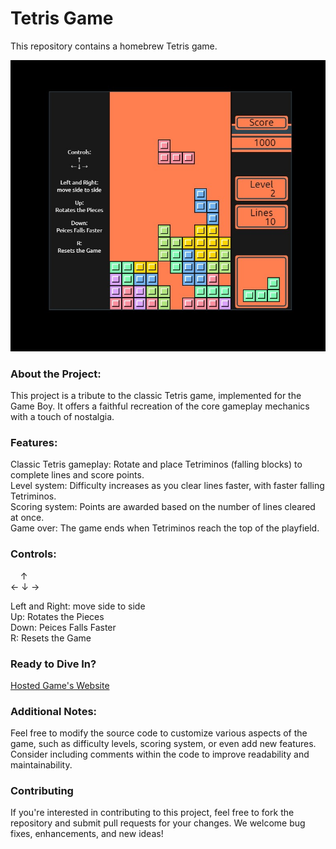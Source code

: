 # Tetris Game

This repository contains a homebrew Tetris game.

![Game_Screenshot](Game_Screenshot.jpg)

### About the Project:
This project is a tribute to the classic Tetris game, implemented for the Game Boy. It offers a faithful recreation of the core gameplay mechanics with a touch of nostalgia.

### Features:
Classic Tetris gameplay: Rotate and place Tetriminos (falling blocks) to complete lines and score points.<br>
Level system: Difficulty increases as you clear lines faster, with faster falling Tetriminos.<br>
Scoring system: Points are awarded based on the number of lines cleared at once.<br>
Game over: The game ends when Tetriminos reach the top of the playfield.<br>

### Controls:
&nbsp;&nbsp;&nbsp;&nbsp;↑<br>
← ↓ →

Left and Right: move side to side<br>
Up: Rotates the Pieces<br>
Down: Peices Falls Faster<br>
R: Resets the Game<br>

### Ready to Dive In?
[Hosted Game's Website](https://deadpoolpv.github.io/)

### Additional Notes:
Feel free to modify the source code to customize various aspects of the game, such as difficulty levels, scoring system, or even add new features.
Consider including comments within the code to improve readability and maintainability.

### Contributing
If you're interested in contributing to this project, feel free to fork the repository and submit pull requests for your changes. We welcome bug fixes, enhancements, and new ideas!
